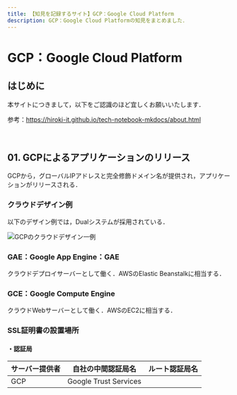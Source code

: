 ```yaml
---
title: 【知見を記録するサイト】GCP：Google Cloud Platform
description: GCP：Google Cloud Platformの知見をまとめました．
---
```


# GCP：Google Cloud Platform

## はじめに

本サイトにつきまして，以下をご認識のほど宜しくお願いいたします．

参考：https://hiroki-it.github.io/tech-notebook-mkdocs/about.html

<br>

## 01. GCPによるアプリケーションのリリース

GCPから，グローバルIPアドレスと完全修飾ドメイン名が提供され，アプリケーションがリリースされる．

### クラウドデザイン例

以下のデザイン例では，Dualシステムが採用されている．

![GCPのクラウドデザイン一例](https://raw.githubusercontent.com/hiroki-it/tech-notebook/master/images/GCPのクラウドデザイン一例.png)

### GAE：Google App Engine：GAE

クラウドデプロイサーバーとして働く．AWSのElastic Beanstalkに相当する．



### GCE：Google Compute Engine

クラウドWebサーバーとして働く．AWSのEC2に相当する．



### SSL証明書の設置場所

#### ・認証局

| サーバー提供者 | 自社の中間認証局名    | ルート認証局名 |
| ------------ | --------------------- | -------------- |
| GCP          | Google Trust Services |                |
